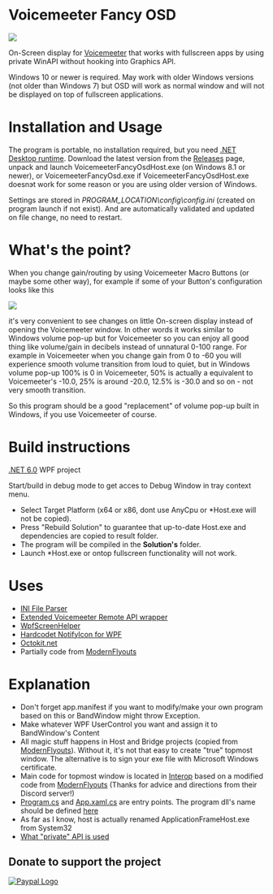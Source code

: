 # Voicemeeter Fancy OSD
![](https://i.imgur.com/YpWj6YI.gif)

On-Screen display for [Voicemeeter](https://voicemeeter.com/) that works with fullscreen apps by using private WinAPI without hooking into Graphics API.

Windows 10 or newer is required. 
May work with older Windows versions (not older than Windows 7) but OSD will work as normal window and will not be displayed on top of fullscreen applications.

# Installation and Usage
The program is portable, no installation required, but you need [.NET Desktop runtime](https://dotnet.microsoft.com/download/dotnet/6.0/runtime). Download the latest version from the [Releases](https://github.com/A-tG/VoicemeeterFancyOSD/releases) page, unpack and launch VoicemeeterFancyOsdHost.exe (on Windows 8.1 or newer), or VoicemeeterFancyOsd.exe if VoicemeeterFancyOsdHost.exe doesnэt work for some reason or you are using older version of Windows.

Settings are stored in *PROGRAM_LOCATION\config\config.ini* (created on program launch if not exist). And are automatically validated and updated on file change, no need to restart.

# What's the point?
When you change gain/routing by using Voicemeeter Macro Buttons (or maybe some other way), for example if some of your Button's configuration looks like this

![](https://i.imgur.com/M3mwHnY.png)

it's very convenient to see changes on little On-screen display instead of opening the Voicemeeter window.
In other words it works similar to Windows volume pop-up but for Voicemeeter so you can enjoy all good thing like volume/gain in decibels instead of unnatural 0-100 range.
For example in Voicemeeter when you change gain from 0 to -60 you will experience smooth volume transition from loud to quiet, but in Windows volume pop-up
100% is 0 in Voicemeeter, 50% is actually a equivalent to Voicemeeter's -10.0, 25% is around -20.0, 12.5% is -30.0 and so on - not very smooth transition.

So this program should be a good "replacement" of volume pop-up built in Windows, if you use Voicemeeter of course.


# Build instructions
[.NET 6.0](https://dotnet.microsoft.com/download) WPF project

Start/build in debug mode to get acces to Debug Window in tray context menu.

* Select Target Platform (x64 or x86, dont use AnyCpu or \*Host.exe will not be copied).
* Press "Rebuild Solution" to guarantee that up-to-date Host.exe and dependencies are copied to result folder.
* The program will be compiled in the **Solution's** folder.
* Launch \*Host.exe or ontop fullscreen functionality will not work.

# Uses
* [INI File Parser](https://github.com/rickyah/ini-parser)
* [Extended Voicemeeter Remote API wrapper](https://github.com/A-tG/voicemeeter-remote-api-extended)
* [WpfScreenHelper](https://github.com/micdenny/WpfScreenHelper)
* [Hardcodet NotifyIcon for WPF](https://github.com/hardcodet/wpf-notifyicon)
* [Octokit.net](https://github.com/octokit/octokit.net)
* Partially code from [ModernFlyouts](https://github.com/ModernFlyouts-Community/ModernFlyouts)

# Explanation
* Don't forget app.manifest if you want to modify/make your own program based on this or BandWindow might throw Exception.
* Make whatever WPF UserControl you want and assign it to BandWindow's Content
* All magic stuff happens in Host and Bridge projects (copied from [ModernFlyouts](https://github.com/ModernFlyouts-Community/ModernFlyouts)). Without it, it's not that easy to create "true" topmost window. The alternative is to sign your exe file with Microsoft Windows certificate.
* Main code for topmost window is located in [Interop](VoicemeeterOsdProgram/Interop) based on a modified code from [ModernFlyouts](https://github.com/ModernFlyouts-Community/ModernFlyouts) (Thanks for advice and directions from their Discord server!)
* [Program.cs](VoicemeeterOsdProgram/Program.cs) and [App.xaml.cs](VoicemeeterOsdProgram/App.xaml.cs) are entry points. The program dll's name should be defined [here](Bridge/dllmain.cpp#L42)
* As far as I know, host is actually renamed ApplicationFrameHost.exe from System32
* [What "private" API is used](https://blog.adeltax.com/window-z-order-in-windows-10/)

## Donate to support the project
[![Paypal Logo](https://www.paypalobjects.com/webstatic/paypalme/images/pp_logo_small.png)](https://www.paypal.me/atgDeveloperMusician/5)
